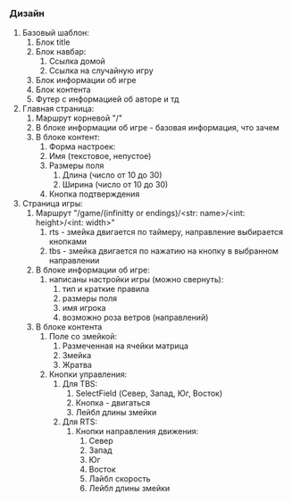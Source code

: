 ### Дизайн
1. Базовый шаблон:
   1. Блок title
   2. Блок навбар:
      1. Ссылка домой
      2. Ссылка на случайную игру
   3. Блок информации об игре
   4. Блок контента
   5. Футер с информацией об авторе и тд
2. Главная страница:
   1. Маршрут корневой "/"
   2. В блоке информации об игре - базовая информация, что зачем
   3. В блоке контент:
       1. Форма настроек:
       2. Имя (текстовое, непустое)
       3. Размеры поля
          1. Длина (число от 10 до 30)
          2. Ширина (число от 10 до 30)
       4. Кнопка подтверждения
3. Страница игры:
   1. Маршрут "/game/(infinitty or endings)/<str: name>/<int: height>/<int: width>"
      1. rts - змейка двигается по таймеру, направление выбирается кнопками
      2. tbs - змейка двигается по нажатию на кнопку в выбранном направлении
   2. В блоке информации об игре: 
      1. написаны настройки игры (можно свернуть): 
         1. тип и краткие правила
         2. размеры поля
         3. имя игрока
         4. возможно роза ветров (направлений)
   3. В блоке контента
      1. Поле со змейкой:
         1. Размеченная на ячейки матрица
         2. Змейка
         3. Жратва
      2. Кнопки управления:
         1. Для TBS:
            1. SelectField (Север, Запад, Юг, Восток)
            2. Кнопка - двигаться
            3. Лейбл длины змейки
         2. Для RTS:
            1. Кнопки направления движения:
               1. Север
               2. Запад
               3. Юг
               4. Восток
               5. Лайбл скорость
               6. Лейбл длины змейки